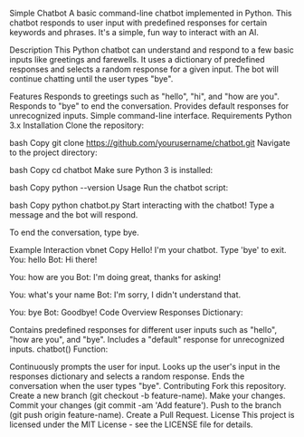 Simple Chatbot
A basic command-line chatbot implemented in Python. This chatbot responds to user input with predefined responses for certain keywords and phrases. It's a simple, fun way to interact with an AI.

Description
This Python chatbot can understand and respond to a few basic inputs like greetings and farewells. It uses a dictionary of predefined responses and selects a random response for a given input. The bot will continue chatting until the user types "bye".

Features
Responds to greetings such as "hello", "hi", and "how are you".
Responds to "bye" to end the conversation.
Provides default responses for unrecognized inputs.
Simple command-line interface.
Requirements
Python 3.x
Installation
Clone the repository:

bash
Copy
git clone https://github.com/yourusername/chatbot.git
Navigate to the project directory:

bash
Copy
cd chatbot
Make sure Python 3 is installed:

bash
Copy
python --version
Usage
Run the chatbot script:

bash
Copy
python chatbot.py
Start interacting with the chatbot! Type a message and the bot will respond.

To end the conversation, type bye.

Example Interaction
vbnet
Copy
Hello! I'm your chatbot. Type 'bye' to exit.
You: hello
Bot: Hi there!

You: how are you
Bot: I'm doing great, thanks for asking!

You: what's your name
Bot: I'm sorry, I didn't understand that.

You: bye
Bot: Goodbye!
Code Overview
Responses Dictionary:

Contains predefined responses for different user inputs such as "hello", "how are you", and "bye".
Includes a "default" response for unrecognized inputs.
chatbot() Function:

Continuously prompts the user for input.
Looks up the user's input in the responses dictionary and selects a random response.
Ends the conversation when the user types "bye".
Contributing
Fork this repository.
Create a new branch (git checkout -b feature-name).
Make your changes.
Commit your changes (git commit -am 'Add feature').
Push to the branch (git push origin feature-name).
Create a Pull Request.
License
This project is licensed under the MIT License - see the LICENSE file for details.

